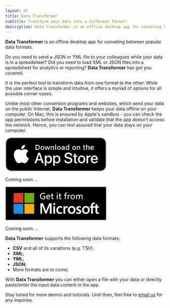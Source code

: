 ```yaml
---
layout: dt
title: Data Transformer
subtitle: Transform your data into a different format!
description: Data Transformer is an offline desktop app for conveting between popular data formats.
---
```


<!-- # What is it? -->

<strong>Data Transformer</strong> is an offline desktop app for conveting between popular data formats.

Do you need to send a JSON or YML file to your colleagues while your data is in a spreadsheet? 
Did you need to load XML or JSON files into a spreadsheet for analytics or reporting?
<strong>Data Transformer</strong> has got you covered.

It is the perfect tool to transform data from one format to the other. 
While the user interface is simple and intuitive, it offers a myriad of options for all possible corner cases.

Unlike most other conversion programs and websites, which send your data on the public Internet,
<strong>Data Transformer</strong> keeps your data offline on your computer. On Mac, this is ensured by
Apple's sandbox - you can check the app permissions before installation and validate that the app doesn't access the network.
Hence, you can rest assured that your data stays on your computer.


<div class="buy-from-stores-container">
    <div class="buy-from-store-link buy-from-store-link-disabled">
        <a href="#" target="_">
            <img src="/products/file-content-finder/download_apple_store_320.png" alt="Apple Store" />
        </a>
        <p class="buy-store-ghost-caption">Coming soon ...</p>
    </div>
    <div class="buy-from-store-link buy-from-store-link-disabled">
        <a href="#">
            <img src="/products/file-content-finder/download_microsoft_store_320_sized.png" alt="Microsoft Store" />
        </a>
        <p class="buy-store-ghost-caption">Coming soon ...</p>
    </div>
</div>

<strong>Data Transformer</strong> supports the following data formats:
- **CSV** and all of its variations (e.g. TSV);
- **XML**;
- **YML**;
- **JSON**;
- More formats are to come;

With <strong>Data Transformer</strong> you can either open a file with your data or directly paste/enter the input data content in the app.  


Stay tuned for more demos and tutorials. Until then, feel free to <a href="mailto:geo.systems.developer@gmail.com?subject=Regarding%20Data%20Transformer">email us</a> for any inquiries.
